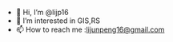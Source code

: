 - 👋 Hi, I’m @lijp16
- 👀 I’m interested in GIS,RS
- 📫 How to reach me :lijunpeng16@gmail.com

<!---
lijp16/lijp16 is a ✨ special ✨ repository because its `README.md` (this file) appears on your GitHub profile.
You can click the Preview link to take a look at your changes.
--->
